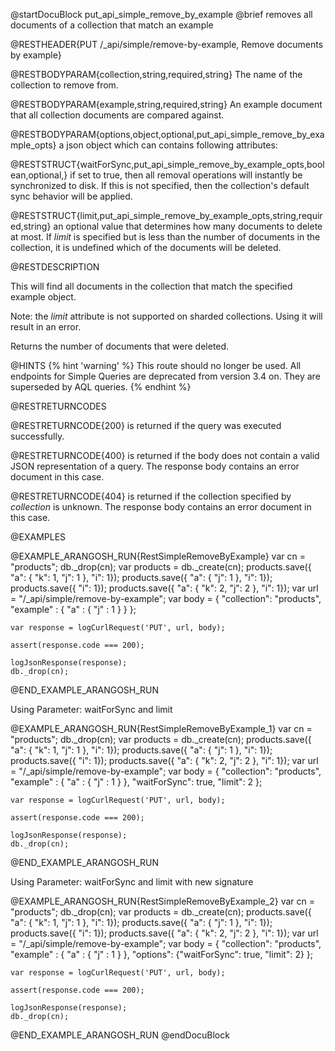 
@startDocuBlock put_api_simple_remove_by_example
@brief removes all documents of a collection that match an example

@RESTHEADER{PUT /_api/simple/remove-by-example, Remove documents by example}

@RESTBODYPARAM{collection,string,required,string}
The name of the collection to remove from.

@RESTBODYPARAM{example,string,required,string}
An example document that all collection documents are compared against.

@RESTBODYPARAM{options,object,optional,put_api_simple_remove_by_example_opts}
a json object which can contains following attributes:

@RESTSTRUCT{waitForSync,put_api_simple_remove_by_example_opts,boolean,optional,}
if set to true, then all removal operations will
instantly be synchronized to disk. If this is not specified, then the
collection's default sync behavior will be applied.

@RESTSTRUCT{limit,put_api_simple_remove_by_example_opts,string,required,string}
an optional value that determines how many documents to
delete at most. If *limit* is specified but is less than the number
of documents in the collection, it is undefined which of the documents
will be deleted.

@RESTDESCRIPTION

This will find all documents in the collection that match the specified
example object.

Note: the *limit* attribute is not supported on sharded collections.
Using it will result in an error.

Returns the number of documents that were deleted.

@HINTS
{% hint 'warning' %}
This route should no longer be used.
All endpoints for Simple Queries are deprecated from version 3.4 on.
They are superseded by AQL queries.
{% endhint %}

@RESTRETURNCODES

@RESTRETURNCODE{200}
is returned if the query was executed successfully.

@RESTRETURNCODE{400}
is returned if the body does not contain a valid JSON representation of a
query. The response body contains an error document in this case.

@RESTRETURNCODE{404}
is returned if the collection specified by *collection* is unknown.  The
response body contains an error document in this case.

@EXAMPLES

@EXAMPLE_ARANGOSH_RUN{RestSimpleRemoveByExample}
    var cn = "products";
    db._drop(cn);
    var products = db._create(cn);
    products.save({ "a": { "k": 1, "j": 1 }, "i": 1});
    products.save({ "a": { "j": 1 }, "i": 1});
    products.save({ "i": 1});
    products.save({ "a": { "k": 2, "j": 2 }, "i": 1});
    var url = "/_api/simple/remove-by-example";
    var body = { "collection": "products", "example" : { "a" : { "j" : 1 } } };

    var response = logCurlRequest('PUT', url, body);

    assert(response.code === 200);

    logJsonResponse(response);
    db._drop(cn);
@END_EXAMPLE_ARANGOSH_RUN

Using Parameter: waitForSync and limit

@EXAMPLE_ARANGOSH_RUN{RestSimpleRemoveByExample_1}
    var cn = "products";
    db._drop(cn);
    var products = db._create(cn);
    products.save({ "a": { "k": 1, "j": 1 }, "i": 1});
    products.save({ "a": { "j": 1 }, "i": 1});
    products.save({ "i": 1});
    products.save({ "a": { "k": 2, "j": 2 }, "i": 1});
    var url = "/_api/simple/remove-by-example";
    var body = { "collection": "products", "example" : { "a" : { "j" : 1 } },
                "waitForSync": true, "limit": 2 };

    var response = logCurlRequest('PUT', url, body);

    assert(response.code === 200);

    logJsonResponse(response);
    db._drop(cn);
@END_EXAMPLE_ARANGOSH_RUN

Using Parameter: waitForSync and limit with new signature

@EXAMPLE_ARANGOSH_RUN{RestSimpleRemoveByExample_2}
    var cn = "products";
    db._drop(cn);
    var products = db._create(cn);
    products.save({ "a": { "k": 1, "j": 1 }, "i": 1});
    products.save({ "a": { "j": 1 }, "i": 1});
    products.save({ "i": 1});
    products.save({ "a": { "k": 2, "j": 2 }, "i": 1});
    var url = "/_api/simple/remove-by-example";
    var body = {
               "collection": "products",
               "example" : { "a" : { "j" : 1 } },
               "options": {"waitForSync": true, "limit": 2}
               };

    var response = logCurlRequest('PUT', url, body);

    assert(response.code === 200);

    logJsonResponse(response);
    db._drop(cn);
@END_EXAMPLE_ARANGOSH_RUN
@endDocuBlock

